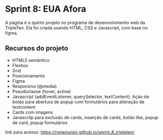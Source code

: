 # Sprint 8: EUA Afora

A página é o quinto projeto no programa de desenvolvimento web da TripleTen. Ela foi criada usando HTML, CSS e Javascript, com base no figma.

## Recursos do projeto

- HTML5 semântico
- Flexbox
- Grid
- Posicionamento
- Figma
- Responsivo (@media)
- Pseudoclasse (hover, active)
- Javascript (addEventListener, querySelector, textContent). Ação de botão para abertura de popup com formulários para alteração de textcontent
- Cards com imagens
- Javascritp para exclusão de cards, inserção de cards, botão like, popup de card, popup formulários

link para acesso: https://ronesjunior.github.io/sprint_8_tripleten/
